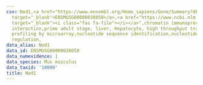 ```yaml
---
csv: Nod1,<a href="https://www.ensembl.org/Homo_sapiens/Gene/Summary?db=core;g=ENSMUSG00000038058"
  target="_blank">ENSMUSG00000038058</a>,<a href="https://www.ncbi.nlm.nih.gov/pubmed/23834426"
  target="_blank"><i class="fas fa-file"></i></a>",chromatin immunoprecipitation assay,direct
  interaction,prime adult stage, liver, Hepatocyte, high throughput transcription
  profiling by microarray,nucleotide sequence identification,nucleotide sequence identification,transcriptional
  regulation,
data_alias: Nod1
data_id: ENSMUSG00000038058
data_numevidence: 1
data_species: Mus musculus
data_taxid: '10090'
title: Nod1
---
```

